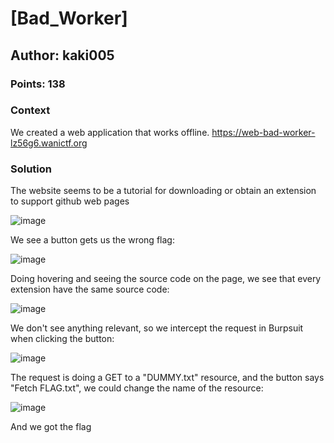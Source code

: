 # [Bad_Worker] <ChallengeName>
## Author: kaki005 <AuthorName>
### Points: 138 <points>

### Context

We created a web application that works offline.
https://web-bad-worker-lz56g6.wanictf.org


### Solution

The website seems to be a tutorial for downloading or obtain an extension to support github web pages

![image](https://github.com/dachaparrop/WriteUps/assets/112051369/82f92d3a-fb17-4d20-a837-3f5d2aba8019)

We see a button gets us the wrong flag:

![image](https://github.com/dachaparrop/WriteUps/assets/112051369/e0b1de4c-07d1-4733-82cd-989dfae968f0)

Doing hovering and seeing the source code on the page, we see that every extension have the same source code:

![image](https://github.com/dachaparrop/WriteUps/assets/112051369/d344da46-f042-47a8-a16d-b9832e50d0af)

We don't see anything relevant, so we intercept the request in Burpsuit when clicking the button:

![image](https://github.com/dachaparrop/WriteUps/assets/112051369/64ee3def-0c5d-42bd-b642-85e013795d0b)

The request is doing a GET to a "DUMMY.txt" resource, and the button says "Fetch FLAG.txt", we could change the name of the resource:

![image](https://github.com/dachaparrop/WriteUps/assets/112051369/44b13360-dc05-4669-ad98-140fe75cd9cc)

And we got the flag
